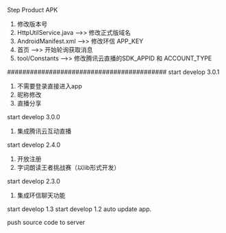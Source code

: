 Step Product APK
1. 修改版本号
2. HttpUtilService.java -->> 修改正式版域名
3. AndroidManifest.xml  -->> 修改环信 APP_KEY
4. 首页 -->> 开始轮询获取消息
5. tool/Constants -->> 修改腾讯云直播的SDK_APPID 和 ACCOUNT_TYPE

##########################################
start develop 3.0.1
1. 不需要登录直接进入app
2. 昵称修改
3. 直播分享

start develop 3.0.0
1. 集成腾讯云互动直播

start develop 2.4.0
1. 开放注册
2. 字词朗读王者挑战赛（以lib形式开发）

start develop 2.3.0
1. 集成环信聊天功能

start develop 1.3
start develop 1.2 auto update app.

push source code to server